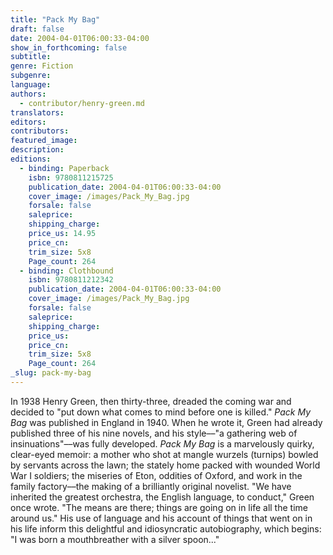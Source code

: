 ```yaml
---
title: "Pack My Bag"
draft: false
date: 2004-04-01T06:00:33-04:00
show_in_forthcoming: false
subtitle:
genre: Fiction
subgenre:
language:
authors:
  - contributor/henry-green.md
translators:
editors:
contributors:
featured_image:
description:
editions:
  - binding: Paperback
    isbn: 9780811215725
    publication_date: 2004-04-01T06:00:33-04:00
    cover_image: /images/Pack_My_Bag.jpg
    forsale: false
    saleprice:
    shipping_charge:
    price_us: 14.95
    price_cn:
    trim_size: 5x8
    Page_count: 264
  - binding: Clothbound
    isbn: 9780811212342
    publication_date: 2004-04-01T06:00:33-04:00
    cover_image: /images/Pack_My_Bag.jpg
    forsale: false
    saleprice:
    shipping_charge:
    price_us:
    price_cn:
    trim_size: 5x8
    Page_count: 264
_slug: pack-my-bag
---
```


In 1938 Henry Green, then thirty-three, dreaded the coming war and decided to "put down what comes to mind before one is killed." _Pack My Bag_ was published in England in 1940. When he wrote it, Green had already published three of his nine novels, and his style––"a gathering web of insinuations"––was fully developed. _Pack My Bag_ is a marvelously quirky, clear-eyed memoir: a mother who shot at mangle wurzels (turnips) bowled by servants across the lawn; the stately home packed with wounded World War I soldiers; the miseries of Eton, oddities of Oxford, and work in the family factory––the making of a brilliantly original novelist. "We have inherited the greatest orchestra, the English language, to conduct," Green once wrote. "The means are there; things are going on in life all the time around us." His use of language and his account of things that went on in his life inform this delightful and idiosyncratic autobiography, which begins: "I was born a mouthbreather with a silver spoon..."

